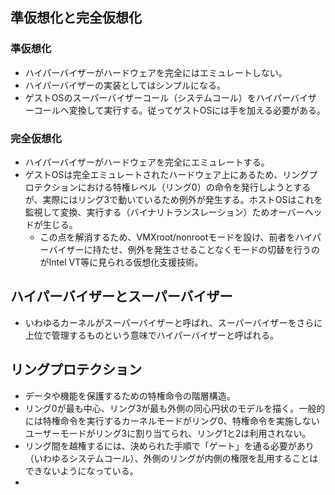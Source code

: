 準仮想化と完全仮想化
----

### 準仮想化

* ハイパーバイザーがハードウェアを完全にはエミュレートしない。
* ハイパーバイザーの実装としてはシンプルになる。
* ゲストOSのスーパーバイザーコール（システムコール）をハイパーバイザーコールへ変換して実行する。従ってゲストOSには手を加える必要がある。

### 完全仮想化

* ハイパーバイザーがハードウェアを完全にエミュレートする。
* ゲストOSは完全エミュレートされたハードウェア上にあるため、リングプロテクションにおける特権レベル（リング0）の命令を発行しようとするが、実際にはリング3で動いているため例外が発生する。ホストOSはこれを監視して変換、実行する（バイナリトランスレーション）ためオーバーヘッドが生じる。
  * この点を解消するため、VMXroot/nonrootモードを設け、前者をハイパーバイザーに持たせ、例外を発生させることなくモードの切替を行うのがIntel VT等に見られる仮想化支援技術。

ハイパーバイザーとスーパーバイザー
----

* いわゆるカーネルがスーパーバイザーと呼ばれ、スーパーバイザーをさらに上位で管理するものという意味でハイパーバイザーと呼ばれる。

リングプロテクション
----

* データや機能を保護するための特権命令の階層構造。
* リング0が最も中心、リング3が最も外側の同心円状のモデルを描く。一般的には特権命令を実行するカーネルモードがリング0、特権命令を実施しないユーザーモードがリング3に割り当てられ、リング1と2は利用されない。
* リング間を越権するには、決められた手順で「ゲート」を通る必要があり（いわゆるシステムコール）、外側のリングが内側の権限を乱用することはできないようになっている。
* 